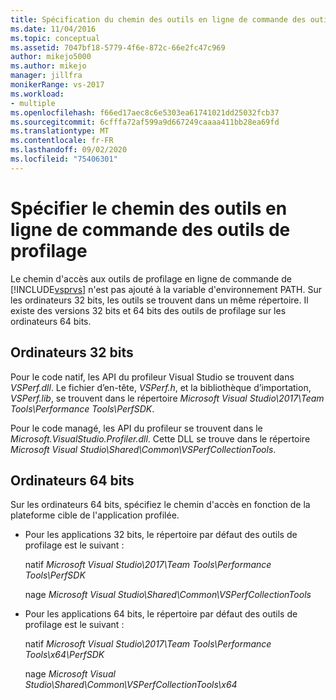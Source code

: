 ```yaml
---
title: Spécification du chemin des outils en ligne de commande des outils de profilage | Microsoft Docs
ms.date: 11/04/2016
ms.topic: conceptual
ms.assetid: 7047bf18-5779-4f6e-872c-66e2fc47c969
author: mikejo5000
ms.author: mikejo
manager: jillfra
monikerRange: vs-2017
ms.workload:
- multiple
ms.openlocfilehash: f66ed17aec8c6e5303ea61741021dd25032fcb37
ms.sourcegitcommit: 6cfffa72af599a9d667249caaaa411bb28ea69fd
ms.translationtype: MT
ms.contentlocale: fr-FR
ms.lasthandoff: 09/02/2020
ms.locfileid: "75406301"
---
```

# <a name="specify-the-path-to-profiling-tools-command-line-tools"></a>Spécifier le chemin des outils en ligne de commande des outils de profilage

Le chemin d'accès aux outils de profilage en ligne de commande de [!INCLUDE[vsprvs](../code-quality/includes/vsprvs_md.md)] n'est pas ajouté à la variable d'environnement PATH. Sur les ordinateurs 32 bits, les outils se trouvent dans un même répertoire. Il existe des versions 32 bits et 64 bits des outils de profilage sur les ordinateurs 64 bits.

## <a name="32-bit-computers"></a>Ordinateurs 32 bits

Pour le code natif, les API du profileur Visual Studio se trouvent dans *VSPerf.dll*. Le fichier d’en-tête, *VSPerf.h*, et la bibliothèque d’importation, *VSPerf.lib*, se trouvent dans le répertoire *Microsoft Visual Studio\2017\Team Tools\Performance Tools\PerfSDK*.

 Pour le code managé, les API du profileur se trouvent dans le *Microsoft.VisualStudio.Profiler.dll*. Cette DLL se trouve dans le répertoire *Microsoft Visual Studio\Shared\Common\VSPerfCollectionTools*.

## <a name="64-bit-computers"></a>Ordinateurs 64 bits

Sur les ordinateurs 64 bits, spécifiez le chemin d'accès en fonction de la plateforme cible de l'application profilée.

- Pour les applications 32 bits, le répertoire par défaut des outils de profilage est le suivant :

     natif *Microsoft Visual Studio\2017\Team Tools\Performance Tools\PerfSDK*
     
     nage *Microsoft Visual Studio\Shared\Common\VSPerfCollectionTools*

- Pour les applications 64 bits, le répertoire par défaut des outils de profilage est le suivant :

     natif *Microsoft Visual Studio\2017\Team Tools\Performance Tools\x64\PerfSDK*

     nage *Microsoft Visual Studio\Shared\Common\VSPerfCollectionTools\x64*
